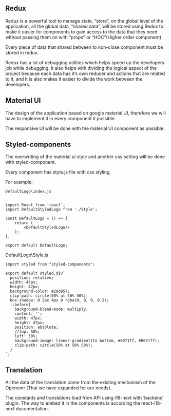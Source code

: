 ## Redux 
Redux is a powerful tool to manage state, “store”, on the global level of the  application, all the global data, “shared data”,  will be stored using Redux to make it easier for components to gain access to the data that they need without passing them on with “props” or  “HOC”(Higher order component).

Every piece of data that shared between to non-close component must be stored in redux. 

Redux has a lot of debugging utilities which helps speed up the developers job while debugging, it also helps with dividing the logical aspect of the project because each data has it’s own reducer and actions that are related to it, and it is also makes it easier to divide the work between the developers.

## Material UI
The design of the application based on google material UI, therefore we will have to implement it in every component it possible.

The responsive UI will be done with the material UI component as possible.

## Styled-components
The overwriting of the material ui style and another css setting will be done with styled-component.  

Every component has style.js file with css styling.

For example:
```
DefaultLogo\index.js


import React from 'react';
import DefaultStyledLogo from './Style';

const DefaultLogo = () => {
    return (
        <DefaultStyledLogo/>
    );
};

export default DefaultLogo;
```

DefaultLogo\Style.js
```
import styled from "styled-components";

export default styled.div`
  position: relative;
  width: 47px;
  height: 47px;
  background-color: #28d957;
  clip-path: circle(50% at 50% 50%);
  box-shadow: 0 2px 4px 0 rgba(0, 0, 0, 0.2);
  ::before{
    background-blend-mode: multiply;
    content: '';
    width: 47px;
    height: 47px;
    position: absolute;
    //top: 50%;
    left: 50%;
    background-image: linear-gradient(to bottom, #0071ff, #0071ff);
    clip-path: circle(50% at 50% 50%);
  }
`;
```

## Translation
All the data of the translation come from the existing mechanism of the Openemr (That we have expanded for our needs).

The constants and translations load from API using i18-next with ‘backend' plugin. The way to embed it in the components is according the react-i18-next documentation.
